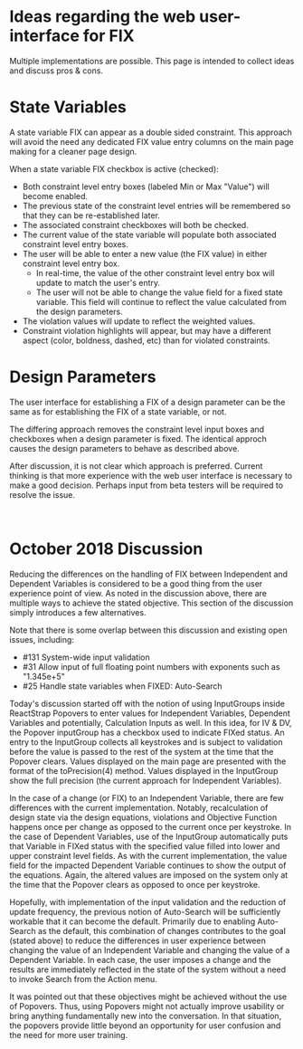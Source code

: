 # Ideas regarding the web user-interface for FIX

Multiple implementations are possible.  This page is intended to collect ideas and discuss pros & cons.

# State Variables
A state variable FIX can appear as a double sided constraint.
This approach will avoid the need any dedicated FIX value entry columns on the main page making for a cleaner page design.

When a state variable FIX checkbox is active (checked):
 * Both constraint level entry boxes (labeled Min or Max "Value") will become enabled.
 * The previous state of the constraint level entries will be remembered so that they can be re-established later.
 * The associated constraint checkboxes will both be checked.
 * The current value of the state variable will populate both associated constraint level entry boxes.
 * The user will be able to enter a new value (the FIX value) in either constraint level entry box.
    -  In real-time, the value of the other constraint level entry box will update to match the user's entry.
    -  The user will not be able to change the value field for a fixed state variable. This field will continue to reflect the value calculated from the design parameters.
 * The violation values will update to reflect the weighted values.
 * Constraint violation highlights will appear, but may have a different aspect (color, boldness, dashed, etc) than for violated constraints.
 
# Design Parameters   
 The user interface for establishing a FIX of a design parameter can be the same as for establishing the FIX of a state variable, or not.

The differing approach removes the constraint level input boxes and checkboxes when a design parameter is fixed.
The identical approch causes the design parameters to behave as described above.

After discussion, it is not clear which approach is preferred. 
Current thinking is that more experience with the web user interface is necessary to make a good decision.
Perhaps input from beta testers will be required to resolve the issue.
 
 <br />
 
# October 2018 Discussion 

Reducing the differences on the handling of FIX between Independent and Dependent Variables is 
considered to be a good thing from the user experience point of view. 
As noted in the discussion above, there are multiple ways to achieve the stated objective. 
This section of the discussion simply introduces a few alternatives.   

Note that there is some overlap between this discussion and existing open issues, including: 
 * #131 System-wide input validation 
 *  #31 Allow input of full floating point numbers with exponents such as "1.345e+5"
 *  #25 Handle state variables when FIXED: Auto-Search   

Today's discussion started off with the notion of using InputGroups inside ReactStrap Popovers
to enter values for Independent Variables, Dependent Variables and potentially, Calculation Inputs as well.
In this idea, for IV & DV, the Popover inputGroup has a checkbox used to indicate FIXed status.
An entry to the InputGroup collects all keystrokes and is subject to validation before the value is passed to the 
rest of the system at the time that the Popover clears.
Values displayed on the main page are presented with the format of the toPrecision(4) method.
Values displayed in the InputGroup show the full precision (the current approach for Independent Variables).   

In the case of a change (or FIX) to an Independent Variable, 
there are few differences with the current implementation.
Notably, recalculation of design state via the design equations, violations and Objective Function 
happens once per change as opposed to the current once per keystroke.
In the case of Dependent Variables,
use of the InputGroup automatically puts that Variable in FIXed status with the specified
value filled into lower and upper constraint level fields.
As with the current implementation, the value field for the impacted Dependent Variable
continues to show the output of the equations.
Again, the altered values are imposed on the system only at the time that the Popover clears
as opposed to once per keystroke.   

Hopefully, with implementation of the input validation and the reduction of update frequency,
the previous notion of Auto-Search will be sufficiently workable that it can become the default.
Primarily due to enabling Auto-Search as the default, 
this combination of changes contributes to the goal (stated above) 
to reduce the differences in user experience between changing the value of an Independent Variable
and changing the value of a Dependent Variable.
In each case, the user imposes a change and the results are immediately reflected in the state 
of the system without a need to invoke Search from the Action menu.

It was pointed out that these objectives might be achieved without the use of Popovers.
Thus, using Popovers might not actually improve usability or bring anything fundamentally new into the conversation.
In that situation, the popovers provide little beyond an opportunity for user confusion and the need for more user 
training.


